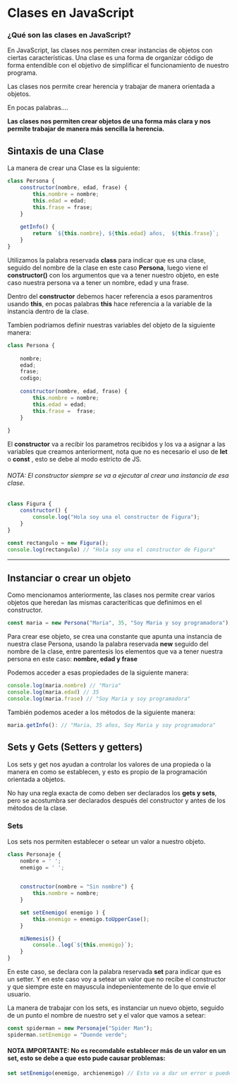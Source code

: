 # Clases en JavaScript

### ¿Qué son las clases en JavaScript?

En JavaScript, las clases nos permiten crear instancias de objetos con ciertas características. Una clase es una forma de organizar código de forma entendible con el objetivo de simplificar el funcionamiento de nuestro programa. 

Las clases nos permite crear herencia y trabajar de manera orientada a objetos.


En pocas palabras.... 

**Las clases nos permiten crear objetos de una forma más clara y nos permite trabajar de manera más sencilla la herencia.**

## Sintaxis de una Clase

La manera de crear una Clase es la siguiente: 

```javascript
class Persona {
	constructor(nombre, edad, frase) {
		this.nombre = nombre;
		this.edad = edad;
		this.frase = frase;
	}
	
	getInfo() {
		return `${this.nombre}, ${this.edad} años,  ${this.frase}`;
	}
}
```

Utilizamos la palabra reservada **class** para indicar que es una clase, seguido del nombre de la clase en este caso **Persona**, luego viene el **constructor()** con los argumentos que va a tener nuestro objeto, en este caso nuestra persona va a tener un nombre, edad y una frase.

Dentro del **constructor** debemos hacer referencia a esos paramentros usando **this**, en pocas palabras **this** hace referencia a la variable de la instancia dentro de la clase.

Tambíen podriamos definir nuestras variables del objeto de la siguiente manera: 

```javascript
class Persona {
	
	nombre;
	edad;
	frase;
	codigo;
	
	constructor(nombre, edad, frase) {
		this.nombre = nombre;
		this.edad = edad;
		this.frase =  frase;
	}
	
}
```

El **constructor** va a recibir los parametros recibidos y los va a asignar a las variables que creamos anteriorment, nota que no es necesario el uso de **let** o **const** , esto se debe al modo estricto de JS.

###### NOTA: El constructor siempre se va a ejecutar al crear una instancia de esa clase.
```javascript
class Figura {
	constructor() {
		console.log("Hola soy una el constructor de Figura");
	}
}

const rectangulo = new Figura();
console.log(rectangulo) // "Hola soy una el constructor de Figura"
```

-----------------------------------------------------------------------------------------------------------------------------------------------------------------------------

## Instanciar o crear un objeto

Como mencionamos anteriormente, las clases nos permite crear varios objetos que heredan las mismas caracteriticas que definimos en el constructor.

```javascript
const maria = new Persona("Maria", 35, "Soy Maria y soy programadora");
```
Para crear ese objeto, se crea una constante que apunta una instancia de nuestra clase Persona, usando la palabra reservada **new** seguido del nombre de la clase, entre parentesis los elementos que va a tener nuestra persona en este caso: **nombre, edad y frase**

Podemos acceder a esas propiedades de la siguiente manera: 

```javascript
console.log(maria.nombre) // "Maria"
console.log(maria.edad) // 35
console.log(maria.frase) // "Soy Maria y soy programadora"
```

También podemos aceder a los métodos de la siguiente manera:

```javascript
maria.getInfo(): // "Maria, 35 años, Soy Maria y soy programadora"
```



## Sets y Gets (Setters y getters)

Los sets y get nos ayudan a controlar los valores de una propieda o la manera en como se establecen, y esto es propio de la programación orientada a objetos.

No hay una regla exacta de como deben ser declarados los **gets y sets**, pero se acostumbra ser declarados después del constructor y antes de los métodos de la clase.

### Sets

Los sets nos permiten establecer o setear un valor a nuestro objeto.

```javascript
class Personaje {
	nombre = ' ';
	enemigo = ' ';
	

	constructor(nombre = "Sin nombre") {
		this.nombre = nombre;
	}

	set setEnemigo( enemigo ) {
		this.enemigo = enemigo.toUpperCase();
	}

	miNemesis() {
		console..log(`${this.enemigo}`);
	}
}
```

En este caso, se declara con la palabra reservada **set** para indicar que es un setter. Y en este caso voy a setear un valor que no recibe el constructor y que siempre este en mayuscula indepenientemente de lo que envie el usuario.

La manera de trabajar con los sets, es instanciar un nuevo objeto,  seguido de un punto el nombre de nuestro set y el valor que vamos a setear:

```javascript
const spiderman = new Personaje("Spider Man");
spiderman.setEnemigo = "Duende verde";
```



#### NOTA IMPORTANTE: No es recomdable establecer más de un valor en un set, esto se debe a que esto pude causar problemas:

```javascript
set setEnemigo(enemigo, archienemigo) // Esto va a dar un error o puede causar problemas
```
